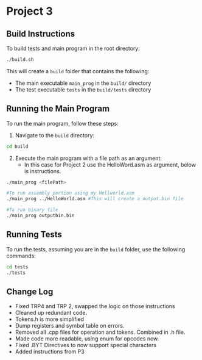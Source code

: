 # Project 3

## Build Instructions

To build tests and main program in the root directory:

```bash
./build.sh
```
This will create a `build` folder that contains the following:

- The main executable `main_prog` in the `build/` directory
- The test executable `tests` in the `build/tests` directory

## Running the Main Program

To run the main program, follow these steps:

1. Navigate to the `build` directory:

```bash
cd build
```
2. Execute the main program with a file path as an argument:
    - In this case for Project 2 use the HelloWord.asm as argument, below is instructions.

```bash
./main_prog <filePath>

#To run assembly portion using my Hellworld.asm
./main_prog ../HelloWorld.asm #This will create a output.bin file

#To run binary file
./main_prog outputbin.bin
```

## Running Tests

To run the tests, assuming you are in the `build` folder, use the following commands:

```bash
cd tests
./tests
```

## Change Log
- Fixed TRP4 and TRP 2, swapped the logic on those instructions
- Cleaned up redundant code. 
- Tokens.h is more simplified 
- Dump registers and symbol table on errors. 
- Removed all .cpp files for operation and tokens. Combined in .h file.
- Made code more readable, using enum for opcodes now. 
- Fixed .BYT Directives to now support special characters
- Added instructions from P3